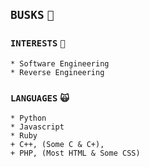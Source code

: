 ## `BUSKS` `👋`
### `INTERESTS` `🫡`
```
* Software Engineering
* Reverse Engineering
```
### `LANGUAGES` `🙀`
```
* Python
* Javascript
* Ruby
+ C++, (Some C & C+),
+ PHP, (Most HTML & Some CSS)
```
